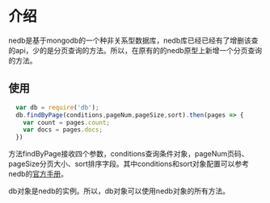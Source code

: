 # 介绍
nedb是基于mongodb的一个种非关系型数据库，nedb库已经已经有了增删该查的api，少的是分页查询的方法。所以，在原有的的nedb原型上新增一个分页查询的方法。

## 使用

```javascript
  var db = require('db');
  db.findByPage(conditions,pageNum,pageSize,sort).then(pages => {
    var count = pages.count;
    var docs = pages.docs;
  })

```
方法findByPage接收四个参数，conditions查询条件对象，pageNum页码、pageSize分页大小、sort排序字段。其中conditions和sort对象配置可以参考nedb的[官方手册](http://www.alloyteam.com/2016/03/node-embedded-database-nedb/)。

db对象是nedb的实例。所以，db对象可以使用nedb对象的所有方法。

